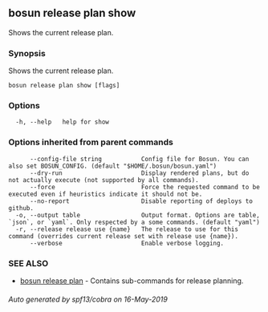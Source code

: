 ## bosun release plan show

Shows the current release plan.

### Synopsis

Shows the current release plan.

```
bosun release plan show [flags]
```

### Options

```
  -h, --help   help for show
```

### Options inherited from parent commands

```
      --config-file string           Config file for Bosun. You can also set BOSUN_CONFIG. (default "$HOME/.bosun/bosun.yaml")
      --dry-run                      Display rendered plans, but do not actually execute (not supported by all commands).
      --force                        Force the requested command to be executed even if heuristics indicate it should not be.
      --no-report                    Disable reporting of deploys to github.
  -o, --output table                 Output format. Options are table, `json`, or `yaml`. Only respected by a some commands. (default "yaml")
  -r, --release release use {name}   The release to use for this command (overrides current release set with release use {name}).
      --verbose                      Enable verbose logging.
```

### SEE ALSO

* [bosun release plan](bosun_release_plan.md)	 - Contains sub-commands for release planning.

###### Auto generated by spf13/cobra on 16-May-2019
